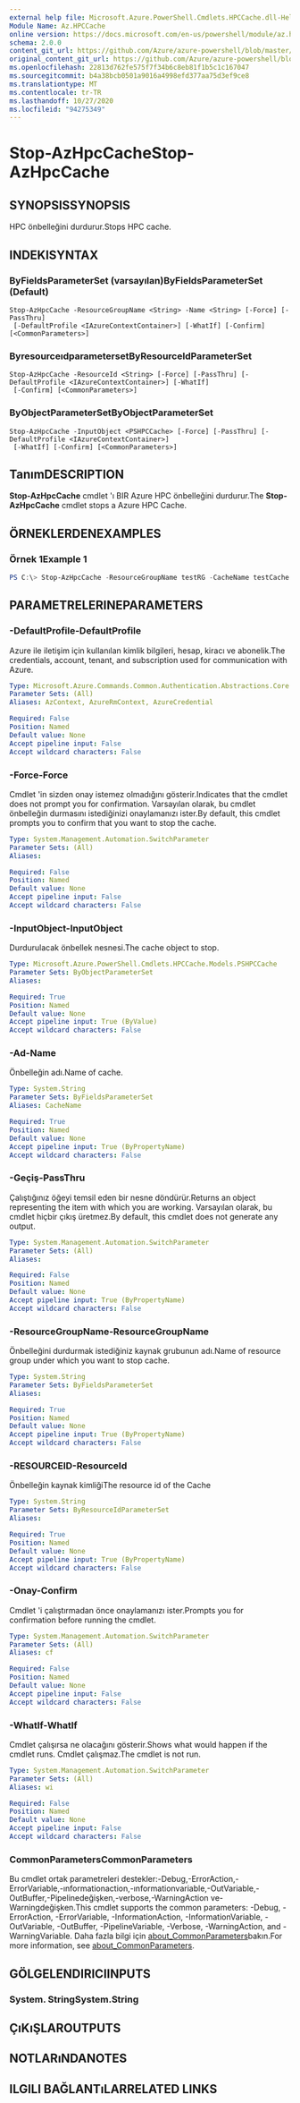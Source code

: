 ```yaml
---
external help file: Microsoft.Azure.PowerShell.Cmdlets.HPCCache.dll-Help.xml
Module Name: Az.HPCCache
online version: https://docs.microsoft.com/en-us/powershell/module/az.hpccache/stop-azhpccache
schema: 2.0.0
content_git_url: https://github.com/Azure/azure-powershell/blob/master/src/HPCCache/HPCCache/help/Stop-AzHpcCache.md
original_content_git_url: https://github.com/Azure/azure-powershell/blob/master/src/HPCCache/HPCCache/help/Stop-AzHpcCache.md
ms.openlocfilehash: 22813d762fe575f7f34b6c8eb81f1b5c1c167047
ms.sourcegitcommit: b4a38bcb0501a9016a4998efd377aa75d3ef9ce8
ms.translationtype: MT
ms.contentlocale: tr-TR
ms.lasthandoff: 10/27/2020
ms.locfileid: "94275349"
---
```

# <span data-ttu-id="16f6f-101">Stop-AzHpcCache</span><span class="sxs-lookup"><span data-stu-id="16f6f-101">Stop-AzHpcCache</span></span>

## <span data-ttu-id="16f6f-102">SYNOPSIS</span><span class="sxs-lookup"><span data-stu-id="16f6f-102">SYNOPSIS</span></span>
<span data-ttu-id="16f6f-103">HPC önbelleğini durdurur.</span><span class="sxs-lookup"><span data-stu-id="16f6f-103">Stops HPC cache.</span></span>

## <span data-ttu-id="16f6f-104">INDEKI</span><span class="sxs-lookup"><span data-stu-id="16f6f-104">SYNTAX</span></span>

### <span data-ttu-id="16f6f-105">ByFieldsParameterSet (varsayılan)</span><span class="sxs-lookup"><span data-stu-id="16f6f-105">ByFieldsParameterSet (Default)</span></span>
```
Stop-AzHpcCache -ResourceGroupName <String> -Name <String> [-Force] [-PassThru]
 [-DefaultProfile <IAzureContextContainer>] [-WhatIf] [-Confirm] [<CommonParameters>]
```

### <span data-ttu-id="16f6f-106">Byresourceıdparameterset</span><span class="sxs-lookup"><span data-stu-id="16f6f-106">ByResourceIdParameterSet</span></span>
```
Stop-AzHpcCache -ResourceId <String> [-Force] [-PassThru] [-DefaultProfile <IAzureContextContainer>] [-WhatIf]
 [-Confirm] [<CommonParameters>]
```

### <span data-ttu-id="16f6f-107">ByObjectParameterSet</span><span class="sxs-lookup"><span data-stu-id="16f6f-107">ByObjectParameterSet</span></span>
```
Stop-AzHpcCache -InputObject <PSHPCCache> [-Force] [-PassThru] [-DefaultProfile <IAzureContextContainer>]
 [-WhatIf] [-Confirm] [<CommonParameters>]
```

## <span data-ttu-id="16f6f-108">Tanım</span><span class="sxs-lookup"><span data-stu-id="16f6f-108">DESCRIPTION</span></span>
<span data-ttu-id="16f6f-109">**Stop-AzHpcCache** cmdlet 'ı BIR Azure HPC önbelleğini durdurur.</span><span class="sxs-lookup"><span data-stu-id="16f6f-109">The **Stop-AzHpcCache** cmdlet stops a Azure HPC Cache.</span></span>

## <span data-ttu-id="16f6f-110">ÖRNEKLERDEN</span><span class="sxs-lookup"><span data-stu-id="16f6f-110">EXAMPLES</span></span>

### <span data-ttu-id="16f6f-111">Örnek 1</span><span class="sxs-lookup"><span data-stu-id="16f6f-111">Example 1</span></span>
```powershell
PS C:\> Stop-AzHpcCache -ResourceGroupName testRG -CacheName testCache
```

## <span data-ttu-id="16f6f-112">PARAMETRELERINE</span><span class="sxs-lookup"><span data-stu-id="16f6f-112">PARAMETERS</span></span>

### <span data-ttu-id="16f6f-113">-DefaultProfile</span><span class="sxs-lookup"><span data-stu-id="16f6f-113">-DefaultProfile</span></span>
<span data-ttu-id="16f6f-114">Azure ile iletişim için kullanılan kimlik bilgileri, hesap, kiracı ve abonelik.</span><span class="sxs-lookup"><span data-stu-id="16f6f-114">The credentials, account, tenant, and subscription used for communication with Azure.</span></span>

```yaml
Type: Microsoft.Azure.Commands.Common.Authentication.Abstractions.Core.IAzureContextContainer
Parameter Sets: (All)
Aliases: AzContext, AzureRmContext, AzureCredential

Required: False
Position: Named
Default value: None
Accept pipeline input: False
Accept wildcard characters: False
```

### <span data-ttu-id="16f6f-115">-Force</span><span class="sxs-lookup"><span data-stu-id="16f6f-115">-Force</span></span>
<span data-ttu-id="16f6f-116">Cmdlet 'in sizden onay istemez olmadığını gösterir.</span><span class="sxs-lookup"><span data-stu-id="16f6f-116">Indicates that the cmdlet does not prompt you for confirmation.</span></span> <span data-ttu-id="16f6f-117">Varsayılan olarak, bu cmdlet önbelleğin durmasını istediğinizi onaylamanızı ister.</span><span class="sxs-lookup"><span data-stu-id="16f6f-117">By default, this cmdlet prompts you to confirm that you want to stop the cache.</span></span>

```yaml
Type: System.Management.Automation.SwitchParameter
Parameter Sets: (All)
Aliases:

Required: False
Position: Named
Default value: None
Accept pipeline input: False
Accept wildcard characters: False
```

### <span data-ttu-id="16f6f-118">-InputObject</span><span class="sxs-lookup"><span data-stu-id="16f6f-118">-InputObject</span></span>
<span data-ttu-id="16f6f-119">Durdurulacak önbellek nesnesi.</span><span class="sxs-lookup"><span data-stu-id="16f6f-119">The cache object to stop.</span></span>

```yaml
Type: Microsoft.Azure.PowerShell.Cmdlets.HPCCache.Models.PSHPCCache
Parameter Sets: ByObjectParameterSet
Aliases:

Required: True
Position: Named
Default value: None
Accept pipeline input: True (ByValue)
Accept wildcard characters: False
```

### <span data-ttu-id="16f6f-120">-Ad</span><span class="sxs-lookup"><span data-stu-id="16f6f-120">-Name</span></span>
<span data-ttu-id="16f6f-121">Önbelleğin adı.</span><span class="sxs-lookup"><span data-stu-id="16f6f-121">Name of cache.</span></span>

```yaml
Type: System.String
Parameter Sets: ByFieldsParameterSet
Aliases: CacheName

Required: True
Position: Named
Default value: None
Accept pipeline input: True (ByPropertyName)
Accept wildcard characters: False
```

### <span data-ttu-id="16f6f-122">-Geçiş</span><span class="sxs-lookup"><span data-stu-id="16f6f-122">-PassThru</span></span>
<span data-ttu-id="16f6f-123">Çalıştığınız öğeyi temsil eden bir nesne döndürür.</span><span class="sxs-lookup"><span data-stu-id="16f6f-123">Returns an object representing the item with which you are working.</span></span>
<span data-ttu-id="16f6f-124">Varsayılan olarak, bu cmdlet hiçbir çıkış üretmez.</span><span class="sxs-lookup"><span data-stu-id="16f6f-124">By default, this cmdlet does not generate any output.</span></span>

```yaml
Type: System.Management.Automation.SwitchParameter
Parameter Sets: (All)
Aliases:

Required: False
Position: Named
Default value: None
Accept pipeline input: True (ByPropertyName)
Accept wildcard characters: False
```

### <span data-ttu-id="16f6f-125">-ResourceGroupName</span><span class="sxs-lookup"><span data-stu-id="16f6f-125">-ResourceGroupName</span></span>
<span data-ttu-id="16f6f-126">Önbelleğini durdurmak istediğiniz kaynak grubunun adı.</span><span class="sxs-lookup"><span data-stu-id="16f6f-126">Name of resource group under which you want to stop cache.</span></span>

```yaml
Type: System.String
Parameter Sets: ByFieldsParameterSet
Aliases:

Required: True
Position: Named
Default value: None
Accept pipeline input: True (ByPropertyName)
Accept wildcard characters: False
```

### <span data-ttu-id="16f6f-127">-RESOURCEID</span><span class="sxs-lookup"><span data-stu-id="16f6f-127">-ResourceId</span></span>
<span data-ttu-id="16f6f-128">Önbelleğin kaynak kimliği</span><span class="sxs-lookup"><span data-stu-id="16f6f-128">The resource id of the Cache</span></span>

```yaml
Type: System.String
Parameter Sets: ByResourceIdParameterSet
Aliases:

Required: True
Position: Named
Default value: None
Accept pipeline input: True (ByPropertyName)
Accept wildcard characters: False
```

### <span data-ttu-id="16f6f-129">-Onay</span><span class="sxs-lookup"><span data-stu-id="16f6f-129">-Confirm</span></span>
<span data-ttu-id="16f6f-130">Cmdlet 'i çalıştırmadan önce onaylamanızı ister.</span><span class="sxs-lookup"><span data-stu-id="16f6f-130">Prompts you for confirmation before running the cmdlet.</span></span>

```yaml
Type: System.Management.Automation.SwitchParameter
Parameter Sets: (All)
Aliases: cf

Required: False
Position: Named
Default value: None
Accept pipeline input: False
Accept wildcard characters: False
```

### <span data-ttu-id="16f6f-131">-WhatIf</span><span class="sxs-lookup"><span data-stu-id="16f6f-131">-WhatIf</span></span>
<span data-ttu-id="16f6f-132">Cmdlet çalışırsa ne olacağını gösterir.</span><span class="sxs-lookup"><span data-stu-id="16f6f-132">Shows what would happen if the cmdlet runs.</span></span> <span data-ttu-id="16f6f-133">Cmdlet çalışmaz.</span><span class="sxs-lookup"><span data-stu-id="16f6f-133">The cmdlet is not run.</span></span>

```yaml
Type: System.Management.Automation.SwitchParameter
Parameter Sets: (All)
Aliases: wi

Required: False
Position: Named
Default value: None
Accept pipeline input: False
Accept wildcard characters: False
```

### <span data-ttu-id="16f6f-134">CommonParameters</span><span class="sxs-lookup"><span data-stu-id="16f6f-134">CommonParameters</span></span>
<span data-ttu-id="16f6f-135">Bu cmdlet ortak parametreleri destekler:-Debug,-ErrorAction,-ErrorVariable,-ınformationaction,-ınformationvariable,-OutVariable,-OutBuffer,-Pipelinedeğişken,-verbose,-WarningAction ve-Warningdeğişken.</span><span class="sxs-lookup"><span data-stu-id="16f6f-135">This cmdlet supports the common parameters: -Debug, -ErrorAction, -ErrorVariable, -InformationAction, -InformationVariable, -OutVariable, -OutBuffer, -PipelineVariable, -Verbose, -WarningAction, and -WarningVariable.</span></span> <span data-ttu-id="16f6f-136">Daha fazla bilgi için [about_CommonParameters](http://go.microsoft.com/fwlink/?LinkID=113216)bakın.</span><span class="sxs-lookup"><span data-stu-id="16f6f-136">For more information, see [about_CommonParameters](http://go.microsoft.com/fwlink/?LinkID=113216).</span></span>

## <span data-ttu-id="16f6f-137">GÖLGELENDIRICI</span><span class="sxs-lookup"><span data-stu-id="16f6f-137">INPUTS</span></span>

### <span data-ttu-id="16f6f-138">System. String</span><span class="sxs-lookup"><span data-stu-id="16f6f-138">System.String</span></span>

## <span data-ttu-id="16f6f-139">ÇıKıŞLAR</span><span class="sxs-lookup"><span data-stu-id="16f6f-139">OUTPUTS</span></span>

## <span data-ttu-id="16f6f-140">NOTLARıNDA</span><span class="sxs-lookup"><span data-stu-id="16f6f-140">NOTES</span></span>

## <span data-ttu-id="16f6f-141">ILGILI BAĞLANTıLAR</span><span class="sxs-lookup"><span data-stu-id="16f6f-141">RELATED LINKS</span></span>
